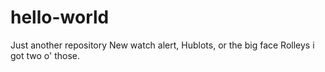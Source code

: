 # hello-world
Just another repository
New watch alert, Hublots, or the big face Rolleys i got two o' those.
